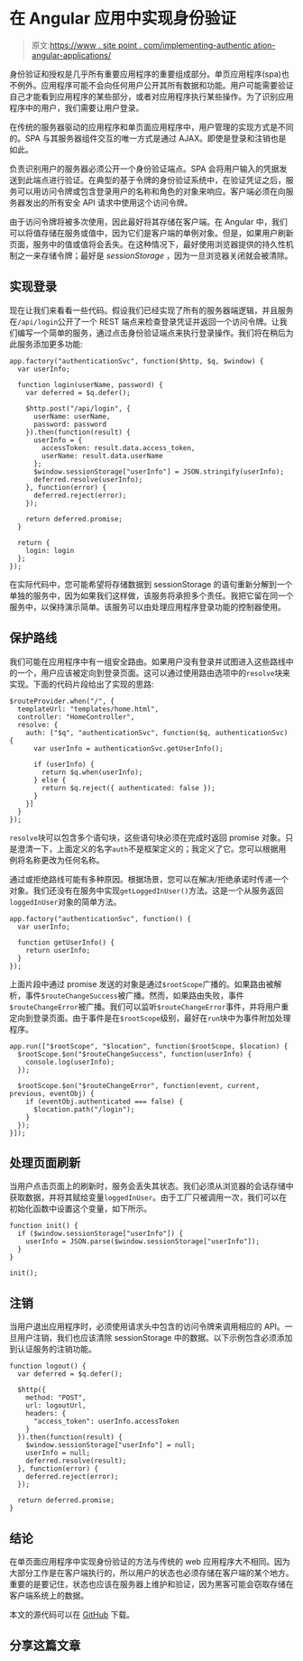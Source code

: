 # 在 Angular 应用中实现身份验证

> 原文:[https://www . site point . com/implementing-authentic ation-angular-applications/](https://www.sitepoint.com/implementing-authentication-angular-applications/)

身份验证和授权是几乎所有重要应用程序的重要组成部分。单页应用程序(spa)也不例外。应用程序可能不会向任何用户公开其所有数据和功能。用户可能需要验证自己才能看到应用程序的某些部分，或者对应用程序执行某些操作。为了识别应用程序中的用户，我们需要让用户登录。

在传统的服务器驱动的应用程序和单页面应用程序中，用户管理的实现方式是不同的。SPA 与其服务器组件交互的唯一方式是通过 AJAX。即使是登录和注销也是如此。

负责识别用户的服务器必须公开一个身份验证端点。SPA 会将用户输入的凭据发送到此端点进行验证。在典型的基于令牌的身份验证系统中，在验证凭证之后，服务可以用访问令牌或包含登录用户的名称和角色的对象来响应。客户端必须在向服务器发出的所有安全 API 请求中使用这个访问令牌。

由于访问令牌将被多次使用，因此最好将其存储在客户端。在 Angular 中，我们可以将值存储在服务或值中，因为它们是客户端的单例对象。但是，如果用户刷新页面，服务中的值或值将会丢失。在这种情况下，最好使用浏览器提供的持久性机制之一来存储令牌；最好是 *sessionStorage* ，因为一旦浏览器关闭就会被清除。

## 实现登录

现在让我们来看看一些代码。假设我们已经实现了所有的服务器端逻辑，并且服务在`/api/login`公开了一个 REST 端点来检查登录凭证并返回一个访问令牌。让我们编写一个简单的服务，通过点击身份验证端点来执行登录操作。我们将在稍后为此服务添加更多功能:

```
app.factory("authenticationSvc", function($http, $q, $window) {
  var userInfo;

  function login(userName, password) {
    var deferred = $q.defer();

    $http.post("/api/login", {
      userName: userName,
      password: password
    }).then(function(result) {
      userInfo = {
        accessToken: result.data.access_token,
        userName: result.data.userName
      };
      $window.sessionStorage["userInfo"] = JSON.stringify(userInfo);
      deferred.resolve(userInfo);
    }, function(error) {
      deferred.reject(error);
    });

    return deferred.promise;
  }

  return {
    login: login
  };
});
```

在实际代码中，您可能希望将存储数据到 sessionStorage 的语句重新分解到一个单独的服务中，因为如果我们这样做，该服务将承担多个责任。我把它留在同一个服务中，以保持演示简单。该服务可以由处理应用程序登录功能的控制器使用。

## 保护路线

我们可能在应用程序中有一组安全路由。如果用户没有登录并试图进入这些路线中的一个，用户应该被定向到登录页面。这可以通过使用路由选项中的`resolve`块来实现。下面的代码片段给出了实现的思路:

```
$routeProvider.when("/", {
  templateUrl: "templates/home.html",
  controller: "HomeController",
  resolve: {
    auth: ["$q", "authenticationSvc", function($q, authenticationSvc) {
      var userInfo = authenticationSvc.getUserInfo();

      if (userInfo) {
        return $q.when(userInfo);
      } else {
        return $q.reject({ authenticated: false });
      }
    }]
  }
});
```

`resolve`块可以包含多个语句块，这些语句块必须在完成时返回 promise 对象。只是澄清一下，上面定义的名字`auth`不是框架定义的；我定义了它。您可以根据用例将名称更改为任何名称。

通过或拒绝路线可能有多种原因。根据场景，您可以在解决/拒绝承诺时传递一个对象。我们还没有在服务中实现`getLoggedInUser()`方法。这是一个从服务返回`loggedInUser`对象的简单方法。

```
app.factory("authenticationSvc", function() {
  var userInfo;

  function getUserInfo() {
    return userInfo;
  }
});
```

上面片段中通过 promise 发送的对象是通过`$rootScope`广播的。如果路由被解析，事件`$routeChangeSuccess`被广播。然而，如果路由失败，事件`$routeChangeError`被广播。我们可以监听`$routeChangeError`事件，并将用户重定向到登录页面。由于事件是在`$rootScope`级别，最好在`run`块中为事件附加处理程序。

```
app.run(["$rootScope", "$location", function($rootScope, $location) {
  $rootScope.$on("$routeChangeSuccess", function(userInfo) {
    console.log(userInfo);
  });

  $rootScope.$on("$routeChangeError", function(event, current, previous, eventObj) {
    if (eventObj.authenticated === false) {
      $location.path("/login");
    }
  });
}]);
```

## 处理页面刷新

当用户点击页面上的刷新时，服务会丢失其状态。我们必须从浏览器的会话存储中获取数据，并将其赋给变量`loggedInUser`。由于工厂只被调用一次，我们可以在初始化函数中设置这个变量，如下所示。

```
function init() {
  if ($window.sessionStorage["userInfo"]) {
    userInfo = JSON.parse($window.sessionStorage["userInfo"]);
  }
}

init();
```

## 注销

当用户退出应用程序时，必须使用请求头中包含的访问令牌来调用相应的 API。一旦用户注销，我们也应该清除 sessionStorage 中的数据。以下示例包含必须添加到认证服务的注销功能。

```
function logout() {
  var deferred = $q.defer();

  $http({
    method: "POST",
    url: logoutUrl,
    headers: {
      "access_token": userInfo.accessToken
    }
  }).then(function(result) {
    $window.sessionStorage["userInfo"] = null;
    userInfo = null;
    deferred.resolve(result);
  }, function(error) {
    deferred.reject(error);
  });

  return deferred.promise;
}
```

## 结论

在单页面应用程序中实现身份验证的方法与传统的 web 应用程序大不相同。因为大部分工作是在客户端执行的，所以用户的状态也必须存储在客户端的某个地方。重要的是要记住，状态也应该在服务器上维护和验证，因为黑客可能会窃取存储在客户端系统上的数据。

本文的源代码可以在 [GitHub](https://github.com/jsprodotcom/source/blob/master/AngularJS-Authentication.zip) 下载。

## 分享这篇文章